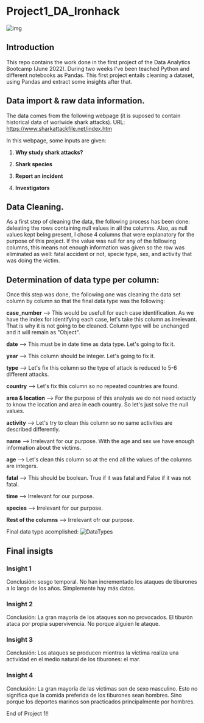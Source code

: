 



# Project1_DA_Ironhack
![img](https://th.bing.com/th/id/OIP.BKAQJ2Yd21yuXxALpBHqFAHaEK?w=271&h=180&c=7&r=0&o=5&dpr=1.34&pid=1.7)

## Introduction

This repo contains the work done in the first project of the Data Analytics Bootcamp (June 2022). During two weeks I've been teached Python and different notebooks as Pandas. This first project entails cleaning a dataset, using Pandas and extract some insights after that.

## Data import & raw data information.

The data comes from the following webpage (it is suposed to contain historical data of worlwide shark attacks).
URL: https://www.sharkattackfile.net/index.htm

In this webpage, some inputs are given:

1. **Why study shark attacks?** 

1. **Shark species** 

1. **Report an incident**

1. **Investigators** 


## Data Cleaning.

As a first step of cleaning the data, the following process has been done: deleating the rows containing null values in all the columns. Also, as null values kept being present, I chose 4 columns that were explanatory for the purpose of this project. If the value was null for any of the following columns, this means not enough information was given so the row was eliminated as well: fatal accident or not, specie type, sex, and activity that was doing the victim.



## Determination of data type per column:

Once this step was done, the following one was cleaning the data set column by column so that the final data type was the following:

**case_number** --> This would be usefull for each case identification. As we have the index for identifying each case, let's take this column as irrelevant. That is why it is not going to be cleaned. Column type will be unchanged and it will remain as "Object".

**date** --> This must be in date time as data type. Let's going to fix it.

**year** --> This column should be integer. Let's going to fix it.

**type** --> Let's fix this column so the type of attack is reduced to 5-6 different attacks.

**country** --> Let's fix this column so no repeated countries are found.

**area & location** --> For the purpose of this analysis we do not need extactly to know the location and area in each country. So let's just solve the null values.

**activity** --> Let's try to clean this column so no same activities are described differently.

**name** --> Irrelevant for our purpose. With the age and sex we have enough information about the victims.

**age** --> Let's clean this column so at the end all the values of the columns are integers.

**fatal** --> This should be boolean. True if it was fatal and False if it was not fatal.

**time** --> Irrelevant for our purpose.

**species** --> Irrelevant for our purpose.

**Rest of the columns** --> Irrelevant ofr our purpose.

Final data type acomplished:
![DataTypes]("Images\DataTypes.png")

## Final insigts

### Insight 1
Conclusión: sesgo temporal. No han incrementado los ataques de tiburones a lo largo de los años. Simplemente hay más datos.

### Insight 2
Conclusión: La gran mayoría de los ataques son no provocados. El tiburón ataca por propia supervivencia. No porque alguien le ataque.

### Insight 3
Conclusión: Los ataques se producen mientras la víctima realiza una actividad en el medio natural de los tiburones: el mar.

### Insight 4
Conclusión: La gran mayoría de las victimas son de sexo masculino. Esto no significa que la comida preferida de los tiburones sean hombres. Sino porque los deportes marinos son practicados principalmente por hombres.



End of Project 1!!